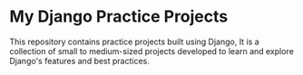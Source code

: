 # My Django Practice Projects

This repository contains practice projects built using Django, It is a collection of small to medium-sized projects developed to learn and explore Django's features and best practices.
